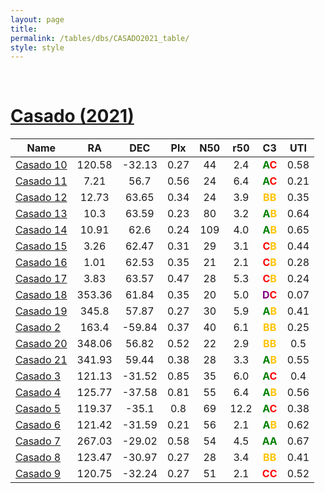 ```yaml
---
layout: page
title:  
permalink: /tables/dbs/CASADO2021_table/
style: style
---
```


&nbsp;
# [Casado (2021)](https://scixplorer.org/abs/2021RAA....21..117C)

| Name | RA | DEC | Plx | N50 | r50 | C3 | UTI |
| --- | :-: | :-: | :-: | :-: | :-: | :-: | :-: |
| [Casado 10](/_clusters/casado10/) | 120.58 | -32.13 | 0.27 | 44 | 2.4 | <span style="color: green; font-weight: bold;">A</span><span style="color: red; font-weight: bold;">C</span> | 0.58  |
| [Casado 11](/_clusters/casado11/) | 7.21 | 56.7 | 0.56 | 24 | 6.4 | <span style="color: green; font-weight: bold;">A</span><span style="color: red; font-weight: bold;">C</span> | 0.21  |
| [Casado 12](/_clusters/casado12/) | 12.73 | 63.65 | 0.34 | 24 | 3.9 | <span style="color: #FFC300; font-weight: bold;">B</span><span style="color: #FFC300; font-weight: bold;">B</span> | 0.35  |
| [Casado 13](/_clusters/casado13/) | 10.3 | 63.59 | 0.23 | 80 | 3.2 | <span style="color: green; font-weight: bold;">A</span><span style="color: #FFC300; font-weight: bold;">B</span> | 0.64  |
| [Casado 14](/_clusters/casado14/) | 10.91 | 62.6 | 0.24 | 109 | 4.0 | <span style="color: green; font-weight: bold;">A</span><span style="color: #FFC300; font-weight: bold;">B</span> | 0.65  |
| [Casado 15](/_clusters/casado15/) | 3.26 | 62.47 | 0.31 | 29 | 3.1 | <span style="color: red; font-weight: bold;">C</span><span style="color: #FFC300; font-weight: bold;">B</span> | 0.44  |
| [Casado 16](/_clusters/casado16/) | 1.01 | 62.53 | 0.35 | 21 | 2.1 | <span style="color: red; font-weight: bold;">C</span><span style="color: #FFC300; font-weight: bold;">B</span> | 0.28  |
| [Casado 17](/_clusters/casado17/) | 3.83 | 63.57 | 0.47 | 28 | 5.3 | <span style="color: red; font-weight: bold;">C</span><span style="color: #FFC300; font-weight: bold;">B</span> | 0.24  |
| [Casado 18](/_clusters/casado18/) | 353.36 | 61.84 | 0.35 | 20 | 5.0 | <span style="color: purple; font-weight: bold;">D</span><span style="color: red; font-weight: bold;">C</span> | 0.07  |
| [Casado 19](/_clusters/casado19/) | 345.8 | 57.87 | 0.27 | 30 | 5.9 | <span style="color: green; font-weight: bold;">A</span><span style="color: #FFC300; font-weight: bold;">B</span> | 0.41  |
| [Casado 2](/_clusters/casado2/) | 163.4 | -59.84 | 0.37 | 40 | 6.1 | <span style="color: #FFC300; font-weight: bold;">B</span><span style="color: #FFC300; font-weight: bold;">B</span> | 0.25  |
| [Casado 20](/_clusters/casado20/) | 348.06 | 56.82 | 0.52 | 22 | 2.9 | <span style="color: #FFC300; font-weight: bold;">B</span><span style="color: #FFC300; font-weight: bold;">B</span> | 0.5  |
| [Casado 21](/_clusters/casado21/) | 341.93 | 59.44 | 0.38 | 28 | 3.3 | <span style="color: green; font-weight: bold;">A</span><span style="color: #FFC300; font-weight: bold;">B</span> | 0.55  |
| [Casado 3](/_clusters/casado3/) | 121.13 | -31.52 | 0.85 | 35 | 6.0 | <span style="color: green; font-weight: bold;">A</span><span style="color: red; font-weight: bold;">C</span> | 0.4  |
| [Casado 4](/_clusters/casado4/) | 125.77 | -37.58 | 0.81 | 55 | 6.4 | <span style="color: green; font-weight: bold;">A</span><span style="color: #FFC300; font-weight: bold;">B</span> | 0.56  |
| [Casado 5](/_clusters/casado5/) | 119.37 | -35.1 | 0.8 | 69 | 12.2 | <span style="color: green; font-weight: bold;">A</span><span style="color: red; font-weight: bold;">C</span> | 0.38  |
| [Casado 6](/_clusters/casado6/) | 121.42 | -31.59 | 0.21 | 56 | 2.1 | <span style="color: green; font-weight: bold;">A</span><span style="color: #FFC300; font-weight: bold;">B</span> | 0.62  |
| [Casado 7](/_clusters/casado7/) | 267.03 | -29.02 | 0.58 | 54 | 4.5 | <span style="color: green; font-weight: bold;">A</span><span style="color: green; font-weight: bold;">A</span> | 0.67  |
| [Casado 8](/_clusters/casado8/) | 123.47 | -30.97 | 0.27 | 28 | 3.4 | <span style="color: #FFC300; font-weight: bold;">B</span><span style="color: #FFC300; font-weight: bold;">B</span> | 0.41  |
| [Casado 9](/_clusters/casado9/) | 120.75 | -32.24 | 0.27 | 51 | 2.1 | <span style="color: red; font-weight: bold;">C</span><span style="color: red; font-weight: bold;">C</span> | 0.52  |



<script type="module">
import { enableTableSorting } from '{{ site.baseurl }}/scripts/table-sorting.js';
document.querySelectorAll("table").forEach(table => {
  enableTableSorting(table);
});
</script>